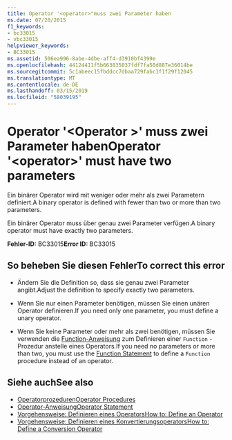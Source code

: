 ```yaml
---
title: Operator '<operator>"muss zwei Parameter haben
ms.date: 07/20/2015
f1_keywords:
- bc33015
- vbc33015
helpviewer_keywords:
- BC33015
ms.assetid: 506ea996-8abe-4dbe-aff4-d3910bf4399e
ms.openlocfilehash: 44124411f5b663835037fdf7fa50d887e36014be
ms.sourcegitcommit: 5c1abeec15fbddcc7dbaa729fabc1f1f29f12045
ms.translationtype: MT
ms.contentlocale: de-DE
ms.lasthandoff: 03/15/2019
ms.locfileid: "58039195"
---
```

# <a name="operator-operator-must-have-two-parameters"></a><span data-ttu-id="f06af-102">Operator '\<Operator >' muss zwei Parameter haben</span><span class="sxs-lookup"><span data-stu-id="f06af-102">Operator '\<operator>' must have two parameters</span></span>
<span data-ttu-id="f06af-103">Ein binärer Operator wird mit weniger oder mehr als zwei Parametern definiert.</span><span class="sxs-lookup"><span data-stu-id="f06af-103">A binary operator is defined with fewer than two or more than two parameters.</span></span>  
  
 <span data-ttu-id="f06af-104">Ein binärer Operator muss über genau zwei Parameter verfügen.</span><span class="sxs-lookup"><span data-stu-id="f06af-104">A binary operator must have exactly two parameters.</span></span>  
  
 <span data-ttu-id="f06af-105">**Fehler-ID:** BC33015</span><span class="sxs-lookup"><span data-stu-id="f06af-105">**Error ID:** BC33015</span></span>  
  
## <a name="to-correct-this-error"></a><span data-ttu-id="f06af-106">So beheben Sie diesen Fehler</span><span class="sxs-lookup"><span data-stu-id="f06af-106">To correct this error</span></span>  
  
-   <span data-ttu-id="f06af-107">Ändern Sie die Definition so, dass sie genau zwei Parameter angibt.</span><span class="sxs-lookup"><span data-stu-id="f06af-107">Adjust the definition to specify exactly two parameters.</span></span>  
  
-   <span data-ttu-id="f06af-108">Wenn Sie nur einen Parameter benötigen, müssen Sie einen unären Operator definieren.</span><span class="sxs-lookup"><span data-stu-id="f06af-108">If you need only one parameter, you must define a unary operator.</span></span>  
  
-   <span data-ttu-id="f06af-109">Wenn Sie keine Parameter oder mehr als zwei benötigen, müssen Sie verwenden die [Function-Anweisung](../../visual-basic/language-reference/statements/function-statement.md) zum Definieren einer `Function` -Prozedur anstelle eines Operators.</span><span class="sxs-lookup"><span data-stu-id="f06af-109">If you need no parameters or more than two, you must use the [Function Statement](../../visual-basic/language-reference/statements/function-statement.md) to define a `Function` procedure instead of an operator.</span></span>  
  
## <a name="see-also"></a><span data-ttu-id="f06af-110">Siehe auch</span><span class="sxs-lookup"><span data-stu-id="f06af-110">See also</span></span>

- [<span data-ttu-id="f06af-111">Operatorprozeduren</span><span class="sxs-lookup"><span data-stu-id="f06af-111">Operator Procedures</span></span>](../../visual-basic/programming-guide/language-features/procedures/operator-procedures.md)
- [<span data-ttu-id="f06af-112">Operator-Anweisung</span><span class="sxs-lookup"><span data-stu-id="f06af-112">Operator Statement</span></span>](../../visual-basic/language-reference/statements/operator-statement.md)
- [<span data-ttu-id="f06af-113">Vorgehensweise: Definieren eines Operators</span><span class="sxs-lookup"><span data-stu-id="f06af-113">How to: Define an Operator</span></span>](../../visual-basic/programming-guide/language-features/procedures/how-to-define-an-operator.md)
- [<span data-ttu-id="f06af-114">Vorgehensweise: Definieren eines Konvertierungsoperators</span><span class="sxs-lookup"><span data-stu-id="f06af-114">How to: Define a Conversion Operator</span></span>](../../visual-basic/programming-guide/language-features/procedures/how-to-define-a-conversion-operator.md)
